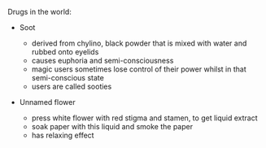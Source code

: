 Drugs in the world:
- Soot
	- derived from chylino, black powder that is mixed with water and rubbed onto eyelids
	- causes euphoria and semi-consciousness
	- magic users sometimes lose control of their power whilst in that semi-conscious state
	- users are called sooties

- Unnamed flower
	- press white flower with red stigma and stamen, to get liquid extract
	- soak paper with this liquid and smoke the paper
	- has relaxing effect